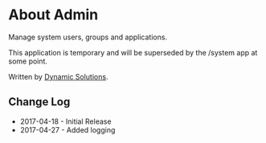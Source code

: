 # About Admin

Manage system users, groups and applications.

This application is temporary and will be superseded by the /system app at some point.

Written by [Dynamic Solutions](https://www.dynamic-solutions.com).


## Change Log

* 2017-04-18 - Initial Release
* 2017-04-27 - Added logging
